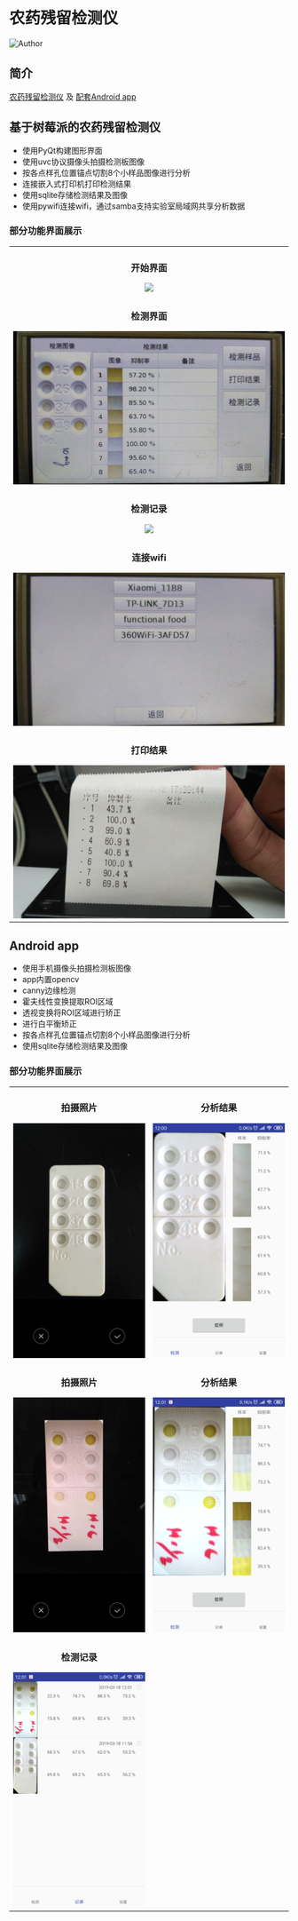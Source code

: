 # 农药残留检测仪
![Author](https://img.shields.io/badge/author-@vicchen-blue.svg?style=flat)

## 简介

[农药残留检测仪](#anchor_pi) 及 [配套Android app](#anchor_app)

## 基于树莓派的农药残留检测仪
<span id="anchor_pi"></span>
 
 * 使用PyQt构建图形界面
 * 使用uvc协议摄像头拍摄检测板图像
 * 按各点样孔位置锚点切割8个小样品图像进行分析
 * 连接嵌入式打印机打印检测结果
 * 使用sqlite存储检测结果及图像
 * 使用pywifi连接wifi，通过samba支持实验室局域网共享分析数据

### 部分功能界面展示

<table style="text-align:center">
    <tr><td>
        <h3>开始界面</h3>
        <img src="https://github.com/VicChen1998/PestcideCardReader/blob/master/readme_imgs/homepage.jpg?raw=true">
    </td></tr>
    <tr><td>
        <h3>检测界面</h3>
        <img src="https://github.com/VicChen1998/PestcideCardReader/blob/master/readme_imgs/analyse_page.jpg?raw=true">
    </td></tr>
    <tr><td>
        <h3>检测记录</h3>
        <img src="https://github.com/VicChen1998/PestcideCardReader/blob/master/readme_imgs/record_page.jpg?raw=true">
    </td></tr>
    <tr><td>
        <h3>连接wifi</h3>
        <img src="https://github.com/VicChen1998/PestcideCardReader/blob/master/readme_imgs/wifi_page.jpg?raw=true">
    </td></tr>
    <tr><td>
        <h3>打印结果</h3>
        <img src="https://github.com/VicChen1998/PestcideCardReader/blob/master/readme_imgs/print.jpg?raw=true">
    </td></tr>
</table>

## Android app
<span id="anchor_app"></span>

 * 使用手机摄像头拍摄检测板图像
 * app内置opencv
 * canny边缘检测
 * 霍夫线性变换提取ROI区域
 * 透视变换将ROI区域进行矫正
 * 进行白平衡矫正
 * 按各点样孔位置锚点切割8个小样品图像进行分析
 * 使用sqlite存储检测结果及图像

### 部分功能界面展示

<table style="text-align:center">
    <tr>
        <td>
            <h3>拍摄照片</h3>
            <img src="https://github.com/VicChen1998/PestcideCardReader/blob/master/readme_imgs/photo_1.png?raw=true">
        </td>
        <td>
            <h3>分析结果</h3>
            <img src="https://github.com/VicChen1998/PestcideCardReader/blob/master/readme_imgs/analyse_1.png?raw=true">
        </td>
    </tr>
    <tr>
        <td>
            <h3>拍摄照片</h3>
            <img src="https://github.com/VicChen1998/PestcideCardReader/blob/master/readme_imgs/photo_2.png?raw=true">
        </td>
        <td>
            <h3>分析结果</h3>
            <img src="https://github.com/VicChen1998/PestcideCardReader/blob/master/readme_imgs/analyse_2.png?raw=true">
        </td>
    </tr>
    <tr>
        <td>
            <h3>检测记录</h3>
            <img src="https://github.com/VicChen1998/PestcideCardReader/blob/master/readme_imgs/record.png?raw=true">
        </td>
    </tr>
</table>
